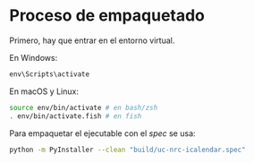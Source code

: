 # Proceso de empaquetado

Primero, hay que entrar en el entorno virtual.

En Windows:

```cmd
env\Scripts\activate
```

En macOS y Linux:

```bash
source env/bin/activate # en bash/zsh
. env/bin/activate.fish # en fish
```

Para empaquetar el ejecutable con el _spec_ se usa:

```bash
python -m PyInstaller --clean "build/uc-nrc-icalendar.spec"
```
